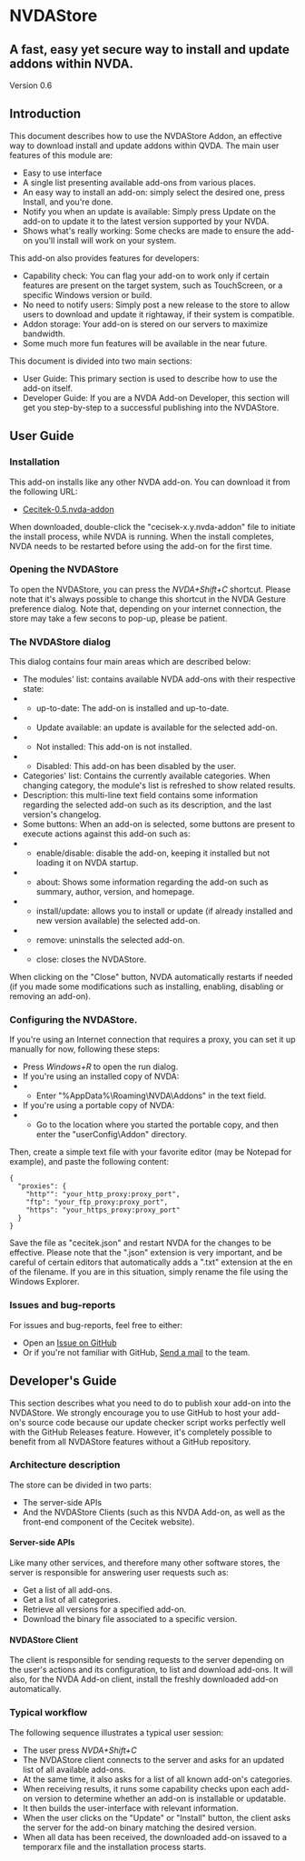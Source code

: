 # NVDAStore
## A fast, easy yet secure way to install and update addons within NVDA.
Version 0.6

## Introduction
This document describes how to use the NVDAStore Addon, an effective way to download install and update addons within QVDA.
The main user features of this module are:
- Easy to use interface
- A single list presenting available add-ons from various places.
- An easy way to install an add-on: simply select the desired one, press Install, and you're done.
- Notify you when an update is available: Simply press Update on the add-on to update it to the latest version supported by your NVDA.
- Shows what's really working: Some checks are made to ensure the add-on you'll install will work on your system.

This add-on also provides features for developers:
- Capability check: You can flag your add-on to work only if certain features are present on the target system, such as TouchScreen, or a specific Windows version or build.
- No need to notify users: Simply post a new release to the store to allow users to download and update it rightaway, if their system is compatible.
- Addon storage: Your add-on is stered on our servers to maximize bandwidth.
- Some much more fun features will be available in the near future.

This document is divided into two main sections:
- User Guide: This primary section is used to describe how to use the add-on itself.
- Developer Guide: If you are a NVDA Add-on Developer, this section will get you step-by-step to a successful publishing into the NVDAStore.

## User Guide
### Installation
This add-on installs like any other NVDA add-on. You can download it from the following URL:
- [Cecitek-0.5.nvda-addon](https://github.com/YPlassiard/nvda-cecitek/)

When downloaded, double-click the "cecisek-x.y.nvda-addon" file to initiate the install process, while NVDA is running. When the install completes, NVDA needs to be restarted before using the add-on for the first time.

### Opening the NVDAStore
To open the NVDAStore, you can press the _NVDA+Shift+C_ shortcut. Please note that it's always possible to change this shortcut in the NVDA Gesture preference dialog.
Note that, depending on your internet connection, the store may take a few secons to pop-up, please be patient.

### The NVDAStore dialog
This dialog contains four main areas which are described below:
- The modules' list: contains available NVDA add-ons with their respective state:
- - up-to-date: The add-on is installed and up-to-date.
- - Update available: an update is available for the selected add-on.
- - Not installed: This add-on is not installed.
- - Disabled: This add-on has been disabled by the user.
- Categories' list: Contains the currently available categories. When changing category, the module's list is refreshed to show related results.
- Description: this multi-line text field contains some information regarding the selected add-on such as its description, and the last version's changelog.
- Some buttons: When an add-on is selected, some buttons are present to execute actions against this add-on such as:
- - enable/disable: disable the add-on, keeping it installed but not loading it on NVDA startup.
- - about: Shows some information regarding the add-on such as summary, author, version, and homepage.
- - install/update: allows you to install or update (if already installed and new version available) the selected add-on.
- - remove: uninstalls the selected add-on.
- - close: closes the NVDAStore.

When clicking on the "Close" button, NVDA automatically restarts if needed (if you made some modifications such as installing, enabling, disabling or removing an add-on). 

### Configuring the NVDAStore.
If you're using an Internet connection that requires a proxy, you can set it up manually for now, following these steps:
- Press _Windows+R_ to open the run dialog.
- If you're using an installed copy of NVDA:
- - Enter "%AppData%\Roaming\NVDA\Addons" in the text field.
- If you're using a portable copy of NVDA:
- - Go to the location where you started the portable copy, and then enter the "userConfig\Addon" directory.

Then, create a simple text file with your favorite editor (may be Notepad for example), and paste the following content:
```
{
  "proxies": {
    "http"": "your_http_proxy:proxy_port",
    "ftp": "your_ftp_proxy:proxy_port",
    "https": "your_https_proxy:proxy_port"
  }
}
```

Save the file as "cecitek.json" and restart NVDA for the changes to be effective. Please note that the ".json" extension is very important, and be careful of certain editors that automatically adds a ".txt" extension at the en of the filename. If you are in this situation, simply rename the file using the Windows Explorer.
### Issues and bug-reports

For issues and bug-reports, feel free to either:
- Open an [Issue on GitHub](https://github.com/YPlassiard/nvda-cecitek/issue/new)
- Or if you're not familiar with GitHub, [Send a mail](mailto:podcastcecitek@gmail.com) to the team.

## Developer's Guide
This section describes what you need to do to publish xour add-on into the NVDAStore. We strongly encourage you to use GitHub to host your add-on's source code because our update checker script works perfectly well with the GitHub Releases feature. However, it's completely possible to benefit from all NVDAStore features without a GitHub repository.
### Architecture description
The store can be divided in two parts:
- The server-side APIs
- And the NVDAStore Clients (such as this NVDA Add-on, as well as the front-end component of the Cecitek website).

#### Server-side APIs
Like many other services, and therefore many other software stores, the server is responsible for answering user requests such as:
- Get a list of all add-ons.
- Get a list of all categories.
- Retrieve all versions for a specified add-on.
- Download the binary file associated to a specific version.

#### NVDAStore Client
The client is responsible for sending requests to the server depending on the user's actions and its configuration, to list and download add-ons. It will also, for the NVDA Add-on client, install the freshly downloaded add-on automatically.

### Typical workflow
The following sequence illustrates a typical user session:
- The user press _NVDA+Shift+C_
- The NVDAStore client connects to the server and asks for an updated list of all available add-ons.
- At the same time, it also asks for a list of all known add-on's categories.
- When receiving results, it runs some capability checks upon each add-on version to determine whether an add-on is installable or updatable.
- It then builds the user-interface with relevant information.
- When the user clicks on the "Update" or "Install" button, the client asks the server for the add-on binary matching the desired version.
- When all data has been received, the downloaded add-on issaved to a temporarx file and the installation process starts.
